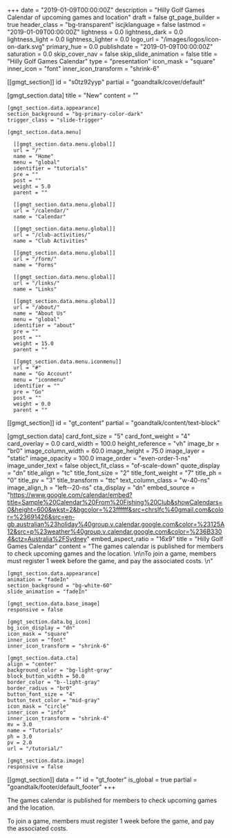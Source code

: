 +++
date = "2019-01-09T00:00:00Z"
description = "Hilly Golf Games Calendar of upcoming games and location"
draft = false
gt_page_builder = true
header_class = "bg-transparent"
iscjklanguage = false
lastmod = "2019-01-09T00:00:00Z"
lightness = 0.0
lightness_dark = 0.0
lightness_light = 0.0
lightness_lighter = 0.0
logo_url = "/images/logos/icon-on-dark.svg"
primary_hue = 0.0
publishdate = "2019-01-09T00:00:00Z"
saturation = 0.0
skip_cover_nav = false
skip_slide_animation = false
title = "Hilly Golf Games Calendar"
type = "presentation"
icon_mask = "square"
inner_icon = "font"
inner_icon_transform = "shrink-6"

[[gmgt_section]]
id = "s0tz92yyp"
partial = "goandtalk/cover/default"

  [gmgt_section.data]
  title = "New"
  content = ""

    [gmgt_section.data.appearance]
    section_background = "bg-primary-color-dark"
    trigger_class = "slide-trigger"

    [gmgt_section.data.menu]

      [[gmgt_section.data.menu.global]]
      url = "/"
      name = "Home"
      menu = "global"
      identifier = "tutorials"
      pre = ""
      post = ""
      weight = 5.0
      parent = ""

      [[gmgt_section.data.menu.global]]
      url = "/calendar/"
      name = "Calendar"

      [[gmgt_section.data.menu.global]]
      url = "/club-activities/"
      name = "Club Activities"

      [[gmgt_section.data.menu.global]]
      url = "/form/"
      name = "Forms"

      [[gmgt_section.data.menu.global]]
      url = "/links/"
      name = "Links"

      [[gmgt_section.data.menu.global]]
      url = "/about/"
      name = "About Us"
      menu = "global"
      identifier = "about"
      pre = ""
      post = ""
      weight = 15.0
      parent = ""

      [[gmgt_section.data.menu.iconmenu]]
      url = "#"
      name = "Go Account"
      menu = "iconmenu"
      identifier = ""
      pre = "Go"
      post = ""
      weight = 0.0
      parent = ""

[[gmgt_section]]
id = "gt_content"
partial = "goandtalk/content/text-block"

  [gmgt_section.data]
  card_font_size = "5"
  card_font_weight = "4"
  card_overlay = 0.0
  card_width = 100.0
  height_reference = "vh"
  image_br = "br0"
  image_column_width = 60.0
  image_height = 75.0
  image_layer = "static"
  image_opacity = 100.0
  image_order = "even-order-1-ns"
  image_under_text = false
  object_fit_class = "of-scale-down"
  quote_display = "dn"
  title_align = "tc"
  title_font_size = "2"
  title_font_weight = "7"
  title_ph = "0"
  title_pv = "3"
  title_transform = "ttc"
  text_column_class = "w-40-ns"
  image_align_h = "left--20-ns"
  cta_display = "dn"
  embed_source = "https://www.google.com/calendar/embed?title=Sample%20Calendar%20From%20Fishing%20Club&showCalendars=0&height=600&wkst=2&bgcolor=%23ffffff&src=chrslfc%40gmail.com&color=%23691426&src=en-gb.australian%23holiday%40group.v.calendar.google.com&color=%23125A12&src=p%23weather%40group.v.calendar.google.com&color=%236B3304&ctz=Australia%2FSydney"
  embed_aspect_ratio = "16x9"
  title = "Hilly Golf Games Calendar"
  content = "The games calendar is published for members to check upcoming games and the location. \n\nTo join a game, members must register 1 week before the game, and pay the associated costs. \n"

    [gmgt_section.data.appearance]
    animation = "fadeIn"
    section_background = "bg-white-60"
    slide_animation = "fadeIn"

    [gmgt_section.data.base_image]
    responsive = false

    [gmgt_section.data.bg_icon]
    bg_icon_display = "dn"
    icon_mask = "square"
    inner_icon = "font"
    inner_icon_transform = "shrink-6"

    [gmgt_section.data.cta]
    align = "center"
    background_color = "bg-light-gray"
    block_button_width = 50.0
    border_color = "b--light-gray"
    border_radius = "br0"
    button_font_size = "4"
    button_text_color = "mid-gray"
    icon_mask = "circle"
    inner_icon = "info"
    inner_icon_transform = "shrink-4"
    mv = 3.0
    name = "Tutorials"
    ph = 3.0
    pv = 2.0
    url = "/tutorial/"

    [gmgt_section.data.image]
    responsive = false

[[gmgt_section]]
data = ""
id = "gt_footer"
is_global = true
partial = "goandtalk/footer/default_footer"
+++

The games calendar is published for members to check upcoming games and the location. 

To join a game, members must register 1 week before the game, and pay the associated costs. 
